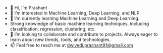 - 👋 Hi, I’m Prashant
- 👀 I’m interested in Machine Learning, Deep Learning, and NLP.
- 🌱 I’m currently learning Machine Learning and Deep Learning.
-  Strong knowledge of basic machine learning techniques, including classification, regression, clustering, etc.
- 💞️ I’m looking to collaborate and contribute to projects. Always eager to learn about new trends, tools, and technologies.
- 📫 Feel free to reach me at dwivedi.prashant91@gmail.com
<!---
Prashant-100/Prashant-100 is a ✨ special ✨ repository because its `README.md` (this file) appears on your GitHub profile.
You can click the Preview link to take a look at your changes.
--->
